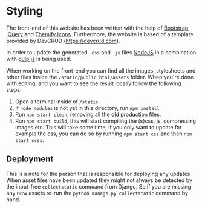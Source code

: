 # Styling
The front-end of this website has been written with the help of [Bootstrap](https://getbootstrap.com/), 
[jQuery](https://jquery.com/) and [Themify Icons](https://themify.me/themify-icons). Furthermore, the website
is based of a template provided by DevCRUD (https://devcrud.com). 

In order to update the generated `.css` and `.js` files [NodeJS](https://nodejs.org/en) in a combination with 
[gulp.js](https://gulpjs.com/) is being used. 

When working on the front-end you can find all the images, stylesheets and other files inside the 
`/static/public_htnl/assets` folder. When you're done with editing, and you want to see the result locally follow the 
following steps:
1. Open a terminal inside of `/static`.
2. If `node_modules` is not yet in this directory, run `npm install`
3. Run `npm start clean`, removing all the old production files.
4. Run `npm start build`, this will start compiling the (s)css, js, compressing images etc. This will take some time,
   if you only want to update for example the css, you can do so by running `npm start css` and then `npm start scss`.

## Deployment
This is a note for the person that is responsible for deploying any updates. When asset files have been updated they 
might not always be detected by the input-free `collectstatic` command from Django. So if you are missing any new assets
re-run the `python manage.py collectstatic` command by hand.